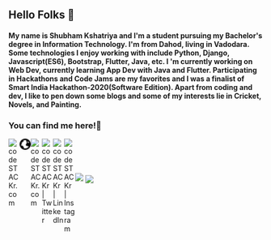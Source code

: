 ## Hello Folks 👋
#### My name is Shubham Kshatriya and I'm a student pursuing my Bachelor's degree in Information Technology. I'm from Dahod, living in Vadodara. Some technologies I enjoy working with include Python, Django, Javascript(ES6), Bootstrap, Flutter, Java, etc. I 'm currently working on Web Dev, currently learning App Dev with Java and Flutter. Participating in Hackathons and Code Jams are my favorites and I was a finalist of Smart India Hackathon-2020(Software Edition). Apart from coding and dev, I like to pen down some blogs and some of my interests lie in Cricket, Novels, and Painting.

### You can find me here!:blue_heart:
[<img align="left" alt="codeSTACKr.com" width="22px" src="https://cdn4.iconfinder.com/data/icons/social-media-2210/24/Medium-512.png" />](https://medium.com/@shubhamkshatriya521)
[<img align="left" alt="codeSTACKr.com" width="22px" src="https://raw.githubusercontent.com/iconic/open-iconic/master/svg/globe.svg" />](https://shubhamkshatriya25.github.io/portfolio/)
[<img align="left" alt="codeSTACKr.com" width="22px" src="https://upload.wikimedia.org/wikipedia/commons/thumb/4/40/HackerRank_Icon-1000px.png/220px-HackerRank_Icon-1000px.png" />](https://www.hackerrank.com/shub_ham_25)
[<img align="left" alt="codeSTACKr | Twitter" width="22px" src="https://cdn.jsdelivr.net/npm/simple-icons@v3/icons/twitter.svg" />](https://twitter.com/shubhHAM_)
[<img align="left" alt="codeSTACKr | LinkedIn" width="22px" src="https://cdn.jsdelivr.net/npm/simple-icons@v3/icons/linkedin.svg" />](https://www.linkedin.com/in/shubhamkshatriya25/)
[<img align="left" alt="codeSTACKr | Instagram" width="22px" src="https://cdn.jsdelivr.net/npm/simple-icons@v3/icons/instagram.svg" />](https://www.instagram.com/s.h.u.b.h.a.m._25/)

<br />
<br />
<br />
<br />
<img src="https://github-readme-stats.vercel.app/api?username=shubhamkshatriya25&&show_icons=true&title_color=06f791&icon_color=eaeeec&text_color=eaeeec&bg_color=191919">
<a href="https://github.com/shubhamkshatriya25">
  <img align="center" src="https://github-readme-stats.vercel.app/api/top-langs/?username=shubhamkshatriya25&text_color=06f791&theme=dark&hide_langs_below=1" />
</a>
<!--
**shubhamkshatriya25/shubhamkshatriya25** is a ✨ _special_ ✨ repository because its `README.md` (this file) appears on your GitHub profile.

Here are some ideas to get you started:

- 🔭 I’m currently working on ...
- 🌱 I’m currently learning ...
- 👯 I’m looking to collaborate on ...
- 🤔 I’m looking for help with ...
- 💬 Ask me about ...
- 📫 How to reach me: ...
- 😄 Pronouns: ...
- ⚡ Fun fact: ...
-->
